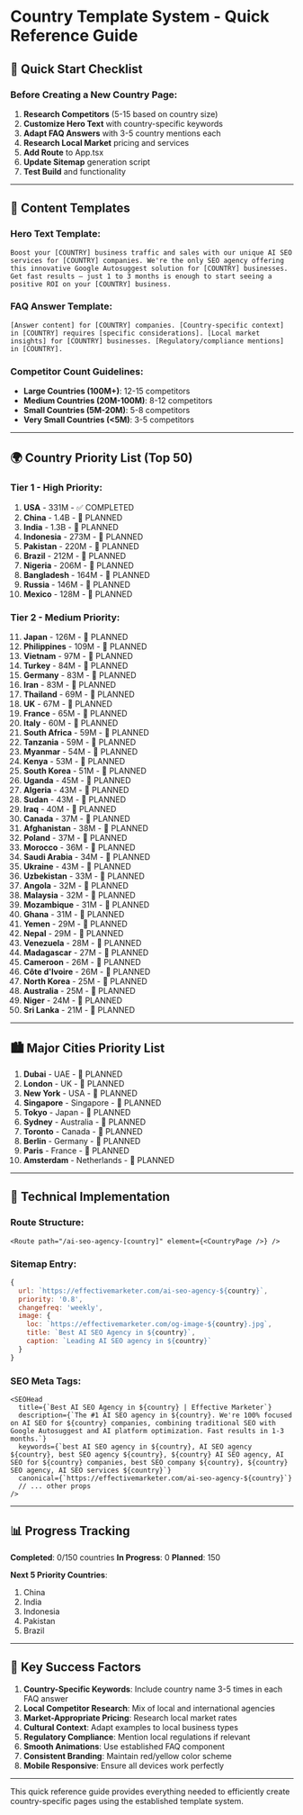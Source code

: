# Country Template System - Quick Reference Guide

## 🚀 **Quick Start Checklist**

### **Before Creating a New Country Page**:
1. **Research Competitors** (5-15 based on country size)
2. **Customize Hero Text** with country-specific keywords
3. **Adapt FAQ Answers** with 3-5 country mentions each
4. **Research Local Market** pricing and services
5. **Add Route** to App.tsx
6. **Update Sitemap** generation script
7. **Test Build** and functionality

---

## 📝 **Content Templates**

### **Hero Text Template**:
```
Boost your [COUNTRY] business traffic and sales with our unique AI SEO services for [COUNTRY] companies. We're the only SEO agency offering this innovative Google Autosuggest solution for [COUNTRY] businesses.
Get fast results — just 1 to 3 months is enough to start seeing a positive ROI on your [COUNTRY] business.
```

### **FAQ Answer Template**:
```
[Answer content] for [COUNTRY] companies. [Country-specific context] in [COUNTRY] requires [specific considerations]. [Local market insights] for [COUNTRY] businesses. [Regulatory/compliance mentions] in [COUNTRY].
```

### **Competitor Count Guidelines**:
- **Large Countries (100M+)**: 12-15 competitors
- **Medium Countries (20M-100M)**: 8-12 competitors  
- **Small Countries (5M-20M)**: 5-8 competitors
- **Very Small Countries (<5M)**: 3-5 competitors

---

## 🌍 **Country Priority List (Top 50)**

### **Tier 1 - High Priority**:
1. **USA** - 331M - ✅ COMPLETED
2. **China** - 1.4B - 🔄 PLANNED
3. **India** - 1.3B - 🔄 PLANNED
4. **Indonesia** - 273M - 🔄 PLANNED
5. **Pakistan** - 220M - 🔄 PLANNED
6. **Brazil** - 212M - 🔄 PLANNED
7. **Nigeria** - 206M - 🔄 PLANNED
8. **Bangladesh** - 164M - 🔄 PLANNED
9. **Russia** - 146M - 🔄 PLANNED
10. **Mexico** - 128M - 🔄 PLANNED

### **Tier 2 - Medium Priority**:
11. **Japan** - 126M - 🔄 PLANNED
12. **Philippines** - 109M - 🔄 PLANNED
13. **Vietnam** - 97M - 🔄 PLANNED
14. **Turkey** - 84M - 🔄 PLANNED
15. **Germany** - 83M - 🔄 PLANNED
16. **Iran** - 83M - 🔄 PLANNED
17. **Thailand** - 69M - 🔄 PLANNED
18. **UK** - 67M - 🔄 PLANNED
19. **France** - 65M - 🔄 PLANNED
20. **Italy** - 60M - 🔄 PLANNED
21. **South Africa** - 59M - 🔄 PLANNED
22. **Tanzania** - 59M - 🔄 PLANNED
23. **Myanmar** - 54M - 🔄 PLANNED
24. **Kenya** - 53M - 🔄 PLANNED
25. **South Korea** - 51M - 🔄 PLANNED
26. **Uganda** - 45M - 🔄 PLANNED
27. **Algeria** - 43M - 🔄 PLANNED
28. **Sudan** - 43M - 🔄 PLANNED
29. **Iraq** - 40M - 🔄 PLANNED
30. **Canada** - 37M - 🔄 PLANNED
31. **Afghanistan** - 38M - 🔄 PLANNED
32. **Poland** - 37M - 🔄 PLANNED
33. **Morocco** - 36M - 🔄 PLANNED
34. **Saudi Arabia** - 34M - 🔄 PLANNED
35. **Ukraine** - 43M - 🔄 PLANNED
36. **Uzbekistan** - 33M - 🔄 PLANNED
37. **Angola** - 32M - 🔄 PLANNED
38. **Malaysia** - 32M - 🔄 PLANNED
39. **Mozambique** - 31M - 🔄 PLANNED
40. **Ghana** - 31M - 🔄 PLANNED
41. **Yemen** - 29M - 🔄 PLANNED
42. **Nepal** - 29M - 🔄 PLANNED
43. **Venezuela** - 28M - 🔄 PLANNED
44. **Madagascar** - 27M - 🔄 PLANNED
45. **Cameroon** - 26M - 🔄 PLANNED
46. **Côte d'Ivoire** - 26M - 🔄 PLANNED
47. **North Korea** - 25M - 🔄 PLANNED
48. **Australia** - 25M - 🔄 PLANNED
49. **Niger** - 24M - 🔄 PLANNED
50. **Sri Lanka** - 21M - 🔄 PLANNED

---

## 🏙️ **Major Cities Priority List**

1. **Dubai** - UAE - 🔄 PLANNED
2. **London** - UK - 🔄 PLANNED
3. **New York** - USA - 🔄 PLANNED
4. **Singapore** - Singapore - 🔄 PLANNED
5. **Tokyo** - Japan - 🔄 PLANNED
6. **Sydney** - Australia - 🔄 PLANNED
7. **Toronto** - Canada - 🔄 PLANNED
8. **Berlin** - Germany - 🔄 PLANNED
9. **Paris** - France - 🔄 PLANNED
10. **Amsterdam** - Netherlands - 🔄 PLANNED

---

## 🔧 **Technical Implementation**

### **Route Structure**:
```tsx
<Route path="/ai-seo-agency-[country]" element={<CountryPage />} />
```

### **Sitemap Entry**:
```javascript
{
  url: `https://effectivemarketer.com/ai-seo-agency-${country}`,
  priority: '0.8',
  changefreq: 'weekly',
  image: {
    loc: `https://effectivemarketer.com/og-image-${country}.jpg`,
    title: `Best AI SEO Agency in ${country}`,
    caption: `Leading AI SEO agency in ${country}`
  }
}
```

### **SEO Meta Tags**:
```tsx
<SEOHead
  title={`Best AI SEO Agency in ${country} | Effective Marketer`}
  description={`The #1 AI SEO agency in ${country}. We're 100% focused on AI SEO for ${country} companies, combining traditional SEO with Google Autosuggest and AI platform optimization. Fast results in 1-3 months.`}
  keywords={`best AI SEO agency in ${country}, AI SEO agency ${country}, best SEO agency ${country}, ${country} AI SEO agency, AI SEO for ${country} companies, best SEO company ${country}, ${country} SEO agency, AI SEO services ${country}`}
  canonical={`https://effectivemarketer.com/ai-seo-agency-${country}`}
  // ... other props
/>
```

---

## 📊 **Progress Tracking**

**Completed**: 0/150 countries
**In Progress**: 0
**Planned**: 150

**Next 5 Priority Countries**:
1. China
2. India  
3. Indonesia
4. Pakistan
5. Brazil

---

## 🎯 **Key Success Factors**

1. **Country-Specific Keywords**: Include country name 3-5 times in each FAQ answer
2. **Local Competitor Research**: Mix of local and international agencies
3. **Market-Appropriate Pricing**: Research local market rates
4. **Cultural Context**: Adapt examples to local business types
5. **Regulatory Compliance**: Mention local regulations if relevant
6. **Smooth Animations**: Use established FAQ component
7. **Consistent Branding**: Maintain red/yellow color scheme
8. **Mobile Responsive**: Ensure all devices work perfectly

---

This quick reference guide provides everything needed to efficiently create country-specific pages using the established template system.

